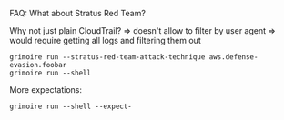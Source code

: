 

FAQ:
What about Stratus Red Team?

Why not just plain CloudTrail?
=> doesn't allow to filter by user agent
=> would require getting all logs and filtering them out


```
grimoire run --stratus-red-team-attack-technique aws.defense-evasion.foobar
grimoire run --shell
```

More expectations:

```
grimoire run --shell --expect-
```